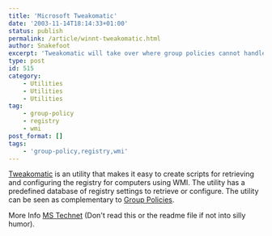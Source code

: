 ```yaml
---
title: 'Microsoft Tweakomatic'
date: '2003-11-14T18:14:33+01:00'
status: publish
permalink: /article/winnt-tweakomatic.html
author: Snakefoot
excerpt: 'Tweakomatic will take over where group policies cannot handle it any longer.'
type: post
id: 515
category:
    - Utilities
    - Utilities
    - Utilities
tag:
    - group-policy
    - registry
    - wmi
post_format: []
tags:
    - 'group-policy,registry,wmi'
---
```

[Tweakomatic](http://www.microsoft.com/downloads/details.aspx?FamilyId=BD328D1E-6C01-4447-BD7C-C09646D722C8) is an utility that makes it easy to create scripts for retrieving and configuring the registry for computers using WMI. The utility has a predefined database of registry settings to retrieve or configure. The utility can be seen as complementary to [Group Policies](/article/winnt-group-policy-registry.html).  
  
 More Info [MS Technet](http://www.microsoft.com/technet/scriptcenter/tools/twkmatic.asp "Tweakomatic") (Don't read this or the readme file if not into silly humor). 